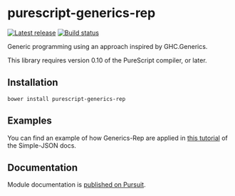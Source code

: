 # purescript-generics-rep

[![Latest release](http://img.shields.io/github/release/purescript/purescript-generics-rep.svg)](https://github.com/purescript/purescript-generics-rep/releases)
[![Build status](https://travis-ci.org/purescript/purescript-generics-rep.svg?branch=master)](https://travis-ci.org/purescript/purescript-generics-rep)

Generic programming using an approach inspired by GHC.Generics.

This library requires version 0.10 of the PureScript compiler, or later.

## Installation

```
bower install purescript-generics-rep
```

## Examples

You can find an example of how Generics-Rep are applied in [this tutorial](https://purescript-simple-json.readthedocs.io/en/latest/generics-rep.html) of the Simple-JSON docs.

## Documentation

Module documentation is [published on Pursuit](http://pursuit.purescript.org/packages/purescript-generics-rep).
